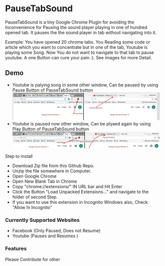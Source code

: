 # PauseTabSound


PauseTabSound is a tiny Google Chrome Plugin for avoiding the Inconvenience for Pausing the sound player playing in one of hundred opened tab. It pauses the the sound player in tab without navigating into it. 

Example: You have opened 20 chrome tabs. You Reading some code or article which you want to concentrate but In one of the tab, Youtube is playing some Song. Now You do not want to navigate to that tab to pause youtube. A one Button can cure your pain :).  See images for more Detail. 

## Demo

  - Youtube is palying song in some other window, Can be paused by using Pause Button of PauseTabSound button
    ![Playing Youtube Tab](/res/playing.png?raw=true "Playing Youtube Tab")
  - Youtube is paused now other window, Can be plyaed again by using Play Button of PauseTabSound button
   ![Pause Youtube Tab](/res/paused.png?raw=true "Paused Youtube Tab")


Step to install
  - Download Zip file from this Github Repo.
  - Unzip the file somewhere in Computer. 
  - Open Google Chrome
  - Open New Blank Tab in Chrome
  - Copy "chrome://extensions/" IN URL bar and Hit Enter
  - Click the Button "Load Unpacked Extensions..." and navigate to the folder of second Step. 
  - If you want to use this extension in Incognito Windows also, Check "Allow In Incognito" 


### Currently Supported Websites
  - Facebook  (Only Paused, Does not Resume)
  - Youtube   (Pauses and Resumes )

### Features



Please Contribute for other 